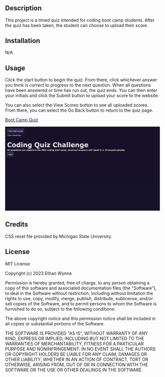 # <Coding Boot Camp Quiz>

## Description

This project is a timed quiz intended for coding boot camp students. After the quiz has been taken, the student can choose to upload their score.

## Installation

N/A

## Usage

Click the start button to begin the quiz. From there, click whichever answer you think is correct to progress to the next question. When all questions have been answered or time has run out, the quiz ends. You can then enter your initials and click the Submit button to upload your score to the website.

You can also select the View Scores button to see all uploaded scores. From there, you can select the Go Back button to return to the quiz page.

[Boot Camp Quiz](https://ethanfrog.github.io/password-generator/)

![Boot Camp Quiz Homepage](./assets/images/bc-quiz-homepage.png)

## Credits

CSS reset file provided by Michigan State University.

## License

MIT License

Copyright (c) 2023 Ethan Wynne

Permission is hereby granted, free of charge, to any person obtaining a copy
of this software and associated documentation files (the "Software"), to deal
in the Software without restriction, including without limitation the rights
to use, copy, modify, merge, publish, distribute, sublicense, and/or sell
copies of the Software, and to permit persons to whom the Software is
furnished to do so, subject to the following conditions:

The above copyright notice and this permission notice shall be included in all
copies or substantial portions of the Software.

THE SOFTWARE IS PROVIDED "AS IS", WITHOUT WARRANTY OF ANY KIND, EXPRESS OR
IMPLIED, INCLUDING BUT NOT LIMITED TO THE WARRANTIES OF MERCHANTABILITY,
FITNESS FOR A PARTICULAR PURPOSE AND NONINFRINGEMENT. IN NO EVENT SHALL THE
AUTHORS OR COPYRIGHT HOLDERS BE LIABLE FOR ANY CLAIM, DAMAGES OR OTHER
LIABILITY, WHETHER IN AN ACTION OF CONTRACT, TORT OR OTHERWISE, ARISING FROM,
OUT OF OR IN CONNECTION WITH THE SOFTWARE OR THE USE OR OTHER DEALINGS IN THE
SOFTWARE.